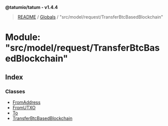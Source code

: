 **@tatumio/tatum - v1.4.4**

> [README](../README.md) / [Globals](../globals.md) / "src/model/request/TransferBtcBasedBlockchain"

# Module: "src/model/request/TransferBtcBasedBlockchain"

## Index

### Classes

* [FromAddress](../classes/_src_model_request_transferbtcbasedblockchain_.fromaddress.md)
* [FromUTXO](../classes/_src_model_request_transferbtcbasedblockchain_.fromutxo.md)
* [To](../classes/_src_model_request_transferbtcbasedblockchain_.to.md)
* [TransferBtcBasedBlockchain](../classes/_src_model_request_transferbtcbasedblockchain_.transferbtcbasedblockchain.md)
